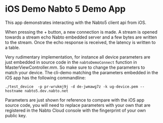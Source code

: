 # iOS Demo Nabto 5 Demo App

This app demonstrates interacting with the Nabto5 client api from iOS.

When pressing the + button, a new connection is made. A stream is opened towards a stream echo Nabto embedded server and a few bytes are written to the stream. Once the echo response is received, the latency is written to a table.

Very rudimentary implementation, for instance all device parameters are just embedded in source code in the `nabtoDemoConnect` function in MasterViewController.mm. So make sure to change the parameters to match your device. The cli-demo matching the parameters embedded in the iOS app has the following commandline:

```
./test_device  -p pr-wrukmj9j -d de-jwmawg7z -k ug-device.pem --hostname nabto5.dev.nabto.net
```

Parameters are just shown for reference to compare with the iOS app source code, you will need to replace parameters with your own that are registered in the Nabto Cloud console with the fingerprint of your own public key.
